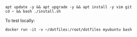 ```
apt update -y && apt upgrade -y && apt install -y vim git
cd ~ && bash ./install.sh
```

To test locally:
```
docker run -it -v ~/dotfiles:/root/dotfiles myubuntu bash
```
